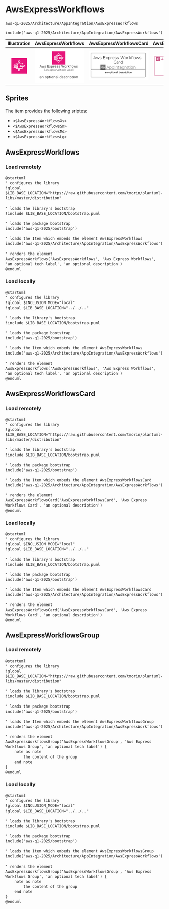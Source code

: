 # AwsExpressWorkflows


```text
aws-q1-2025/Architecture/AppIntegration/AwsExpressWorkflows
```

```text
include('aws-q1-2025/Architecture/AppIntegration/AwsExpressWorkflows')
```



| Illustration | AwsExpressWorkflows | AwsExpressWorkflowsCard | AwsExpressWorkflowsGroup |
| :---: | :---: | :---: | :---: |
| ![illustration for Illustration](../../../aws-q1-2025/Architecture/AppIntegration/AwsExpressWorkflows.png) | ![illustration for AwsExpressWorkflows](../../../aws-q1-2025/Architecture/AppIntegration/AwsExpressWorkflows.Local.png) | ![illustration for AwsExpressWorkflowsCard](../../../aws-q1-2025/Architecture/AppIntegration/AwsExpressWorkflowsCard.Local.png) | ![illustration for AwsExpressWorkflowsGroup](../../../aws-q1-2025/Architecture/AppIntegration/AwsExpressWorkflowsGroup.Local.png) |



## Sprites
The item provides the following sriptes:

- `<$AwsExpressWorkflowsXs>`
- `<$AwsExpressWorkflowsSm>`
- `<$AwsExpressWorkflowsMd>`
- `<$AwsExpressWorkflowsLg>`





## AwsExpressWorkflows

### Load remotely
```plantuml
@startuml
' configures the library
!global $LIB_BASE_LOCATION="https://raw.githubusercontent.com/tmorin/plantuml-libs/master/distribution"

' loads the library's bootstrap
!include $LIB_BASE_LOCATION/bootstrap.puml

' loads the package bootstrap
include('aws-q1-2025/bootstrap')

' loads the Item which embeds the element AwsExpressWorkflows
include('aws-q1-2025/Architecture/AppIntegration/AwsExpressWorkflows')

' renders the element
AwsExpressWorkflows('AwsExpressWorkflows', 'Aws Express Workflows', 'an optional tech label', 'an optional description')
@enduml
```

### Load locally
```plantuml
@startuml
' configures the library
!global $INCLUSION_MODE="local"
!global $LIB_BASE_LOCATION="../../.."

' loads the library's bootstrap
!include $LIB_BASE_LOCATION/bootstrap.puml

' loads the package bootstrap
include('aws-q1-2025/bootstrap')

' loads the Item which embeds the element AwsExpressWorkflows
include('aws-q1-2025/Architecture/AppIntegration/AwsExpressWorkflows')

' renders the element
AwsExpressWorkflows('AwsExpressWorkflows', 'Aws Express Workflows', 'an optional tech label', 'an optional description')
@enduml
```

## AwsExpressWorkflowsCard

### Load remotely
```plantuml
@startuml
' configures the library
!global $LIB_BASE_LOCATION="https://raw.githubusercontent.com/tmorin/plantuml-libs/master/distribution"

' loads the library's bootstrap
!include $LIB_BASE_LOCATION/bootstrap.puml

' loads the package bootstrap
include('aws-q1-2025/bootstrap')

' loads the Item which embeds the element AwsExpressWorkflowsCard
include('aws-q1-2025/Architecture/AppIntegration/AwsExpressWorkflows')

' renders the element
AwsExpressWorkflowsCard('AwsExpressWorkflowsCard', 'Aws Express Workflows Card', 'an optional description')
@enduml
```

### Load locally
```plantuml
@startuml
' configures the library
!global $INCLUSION_MODE="local"
!global $LIB_BASE_LOCATION="../../.."

' loads the library's bootstrap
!include $LIB_BASE_LOCATION/bootstrap.puml

' loads the package bootstrap
include('aws-q1-2025/bootstrap')

' loads the Item which embeds the element AwsExpressWorkflowsCard
include('aws-q1-2025/Architecture/AppIntegration/AwsExpressWorkflows')

' renders the element
AwsExpressWorkflowsCard('AwsExpressWorkflowsCard', 'Aws Express Workflows Card', 'an optional description')
@enduml
```

## AwsExpressWorkflowsGroup

### Load remotely
```plantuml
@startuml
' configures the library
!global $LIB_BASE_LOCATION="https://raw.githubusercontent.com/tmorin/plantuml-libs/master/distribution"

' loads the library's bootstrap
!include $LIB_BASE_LOCATION/bootstrap.puml

' loads the package bootstrap
include('aws-q1-2025/bootstrap')

' loads the Item which embeds the element AwsExpressWorkflowsGroup
include('aws-q1-2025/Architecture/AppIntegration/AwsExpressWorkflows')

' renders the element
AwsExpressWorkflowsGroup('AwsExpressWorkflowsGroup', 'Aws Express Workflows Group', 'an optional tech label') {
    note as note
        the content of the group
    end note
}
@enduml
```

### Load locally
```plantuml
@startuml
' configures the library
!global $INCLUSION_MODE="local"
!global $LIB_BASE_LOCATION="../../.."

' loads the library's bootstrap
!include $LIB_BASE_LOCATION/bootstrap.puml

' loads the package bootstrap
include('aws-q1-2025/bootstrap')

' loads the Item which embeds the element AwsExpressWorkflowsGroup
include('aws-q1-2025/Architecture/AppIntegration/AwsExpressWorkflows')

' renders the element
AwsExpressWorkflowsGroup('AwsExpressWorkflowsGroup', 'Aws Express Workflows Group', 'an optional tech label') {
    note as note
        the content of the group
    end note
}
@enduml
```

